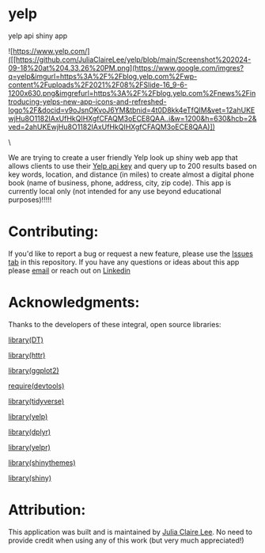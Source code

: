 # yelp
yelp api shiny app


![https://www.yelp.com/]([[https://github.com/JuliaClaireLee/yelp/blob/main/Screenshot%202024-09-18%20at%204.33.26%20PM.png](https://www.google.com/imgres?q=yelp&imgurl=https%3A%2F%2Fblog.yelp.com%2Fwp-content%2Fuploads%2F2021%2F08%2FSlide-16_9-6-1200x630.png&imgrefurl=https%3A%2F%2Fblog.yelp.com%2Fnews%2Fintroducing-yelps-new-app-icons-and-refreshed-logo%2F&docid=v9oJsnOKvoJ6YM&tbnid=4t0D8kk4eTfQIM&vet=12ahUKEwjHu8O1182IAxUfHkQIHXgfCFAQM3oECE8QAA..i&w=1200&h=630&hcb=2&ved=2ahUKEwjHu8O1182IAxUfHkQIHXgfCFAQM3oECE8QAA)])

\

We are trying to create a user friendly Yelp look up shiny web app that allows clients to use their [Yelp api key](https://www.yelp.com/developers/documentation/v3/get_started) and query up to 200 results based on key words, location, and distance (in miles) to create almost a digital phone book (name of business, phone, address, city, zip code).  This app is currently local only  (not intended for any use beyond educational purposes)!!!!!

# Contributing:

If you'd like to report a bug or request a new feature, please use the [Issues tab](https://github.com/JuliaClaireLee/yelp/issues) in this repository.
If you have any questions or ideas about this app please [email](mailto:julialee64@gmail.com?subject=[GitHub]%20Source%20Han%20Sans) or reach out on [Linkedin](https://www.linkedin.com/in/julia-lee-5201b0156/)


# Acknowledgments:


Thanks to the developers of these integral, open source libraries:



[library(DT)](https://github.com/rstudio/DT)

[library(httr)](https://github.com/r-lib/httr)


[library(ggplot2)](https://github.com/tidyverse/ggplot2)


[require(devtools) ](https://github.com/r-lib/devtools)


[library(tidyverse) ](https://github.com/tidyverse/tidyverse)


[library(yelp)](https://github.com/richierocks/yelp) 


[library(dplyr)](https://github.com/tidyverse/dplyr)

[library(yelpr)](https://github.com/OmaymaS/yelpr)

[library(shinythemes)](https://github.com/rstudio/shinythemes)

[library(shiny)](https://github.com/rstudio/shiny)


# Attribution:

This application was built and is maintained by [Julia Claire Lee](https://github.com/JuliaClaireLee). No need to provide credit when using any of this work (but very much appreciated!)


